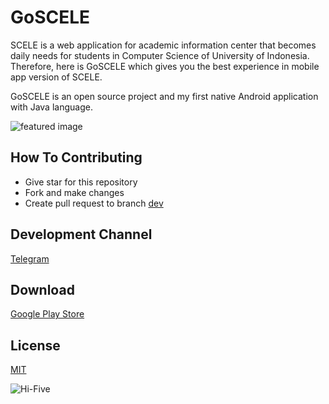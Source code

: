 GoSCELE
=======

SCELE is a web application for academic information center that becomes daily needs for students in Computer Science of University of Indonesia. Therefore, here is GoSCELE which gives you the best experience in mobile app version of SCELE. 

GoSCELE is an open source project and my first native Android application with Java language.

![featured image](https://mgilangjanuar.dev.php.or.id/uploads/666/b21c4040dc-untitled.png)


How To Contributing
-------------------
 - Give star for this repository
 - Fork and make changes
 - Create pull request to branch [dev](https://github.com/mgilangjanuar/GoSCELE/tree/dev)


Development Channel
-------------------
[Telegram](https://t.me/joinchat/BBhj0w69cebVtkvUWdCJLg)


Download
--------
[Google Play Store](https://play.google.com/store/apps/details?id=com.mgilangjanuar.dev.goscele)


License
-------
[MIT](https://github.com/mgilangjanuar/GoSCELE/blob/dev/LICENSE.md)

![Hi-Five](https://media.giphy.com/media/JhThbOq62vwn6/giphy.gif)